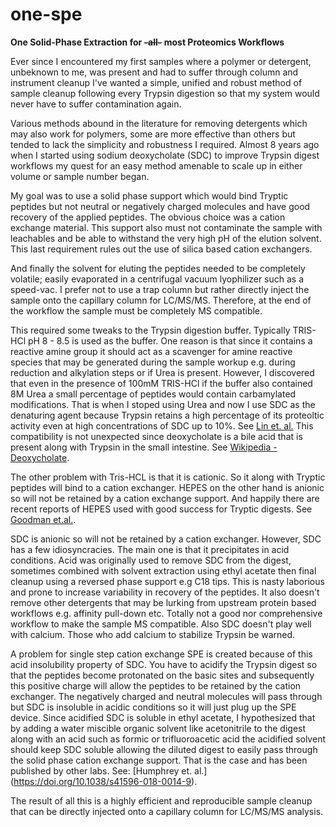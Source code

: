 # one-spe
**One Solid-Phase Extraction for ~~-all-~~ most Proteomics Workflows**

Ever since I encountered my first samples where a polymer or detergent, unbeknown to me, was present and had to suffer through column and instrument cleanup I've wanted a simple, unified and robust method of sample cleanup following every Trypsin digestion so that my system would never have to suffer contamination again.  

Various methods abound in the literature for removing detergents which may also work for polymers, some are more effective than others but tended to lack the simplicity and robustness I required.  Almost 8 years ago when I started using sodium deoxycholate (SDC) to improve Trypsin digest workflows my quest for an easy method amenable to scale up in either volume or sample number began.

My goal was to use a solid phase support which would bind Tryptic peptides but not neutral or negatively charged molecules and have good recovery of the applied peptides.  The obvious choice was a cation exchange material.  This support also must not contaminate the sample with leachables and be able to withstand the very high pH of the elution solvent. This last requirement rules out the use of silica based cation exchangers.  

And finally the solvent for eluting the peptides needed to be completely volatile; easily evaporated in a centrifugal vacuum lyophilizer such as a speed-vac.  I prefer not to use a trap column but rather directly inject the sample onto the capillary column for LC/MS/MS.  Therefore, at the end of the workflow the sample must be completely MS compatible.

This required some tweaks to the Trypsin digestion buffer.  Typically TRIS-HCl pH 8 - 8.5 is used as the buffer.  One reason is that since it contains a reactive amine group it should act as a scavenger for amine reactive species that may be generated during the sample workup e.g. during reduction and alkylation steps or if Urea is present.  However, I discovered that even in the presence of 100mM TRIS-HCl if the buffer also contained 8M Urea a small percentage of peptides would contain carbamylated modifications.  That is when I stoped using Urea and now I use SDC as the denaturing agent because Trypsin retains a high percentage of its proteoltic activity even at high concentrations of SDC up to 10%. See [Lin et. al.](http://dx.doi.org/10.1016/j.ab.2008.03.009) This compatibility is not unexpected since deoxycholate is a bile acid that is present along with Trypsin in the small intestine. See [Wikipedia - Deoxycholate](https://en.wikipedia.org/wiki/Deoxycholic_acid).

The other problem with Tris-HCL is that it is cationic.  So it along with Tryptic peptides will bind to a cation exchanger.  HEPES on the other hand is anionic so will not be retained by a cation exchange support.  And happily there are recent reports of HEPES used with good success for Tryptic digests.  See [Goodman et.al.](http://dx.doi.org/10.1002/pmic.201800236).

SDC is anionic so will not be retained by a cation exchanger.  However, SDC has a few idiosyncracies.  The main one is that it precipitates in acid conditions.  Acid was originally used to remove SDC from the digest, sometimes combined with solvent extraction using ethyl acetate then final cleanup using a reversed phase support e.g C18 tips.  This is nasty laborious and prone to increase variability in recovery of the peptides. It also doesn't remove other detergents that may be lurking from upstream protein based workflows e.g. affinity pull-down etc. Totally not a good nor comprehensive workflow to make the sample MS compatible.  Also SDC doesn't play well with calcium.  Those who add calcium to stabilize Trypsin be warned. 

A problem for single step cation exchange SPE is created because of this acid insolubility property of SDC.  You have to acidify the Trypsin digest so that the peptides become protonated on the basic sites and subsequently this positive charge will allow the peptides to be retained by the cation exchanger. The negatively charged and neutral molecules will pass through but SDC is insoluble in acidic conditions so it will just plug up the SPE device.  Since acidified SDC is soluble in ethyl acetate, I hypothesized that by adding a water miscible organic solvent like acetonitrile to the digest along with an acid such as formic or trifluoroacetic acid the acidified solvent should keep SDC soluble allowing the diluted digest to easily pass through the solid phase cation exchange support. That is the case and has been published by other labs.  See: [Humphrey et. al.] (https://doi.org/10.1038/s41596-018-0014-9).

The result of all this is a highly efficient and reproducible sample cleanup that can be directly injected onto a capillary column for LC/MS/MS analysis.  
